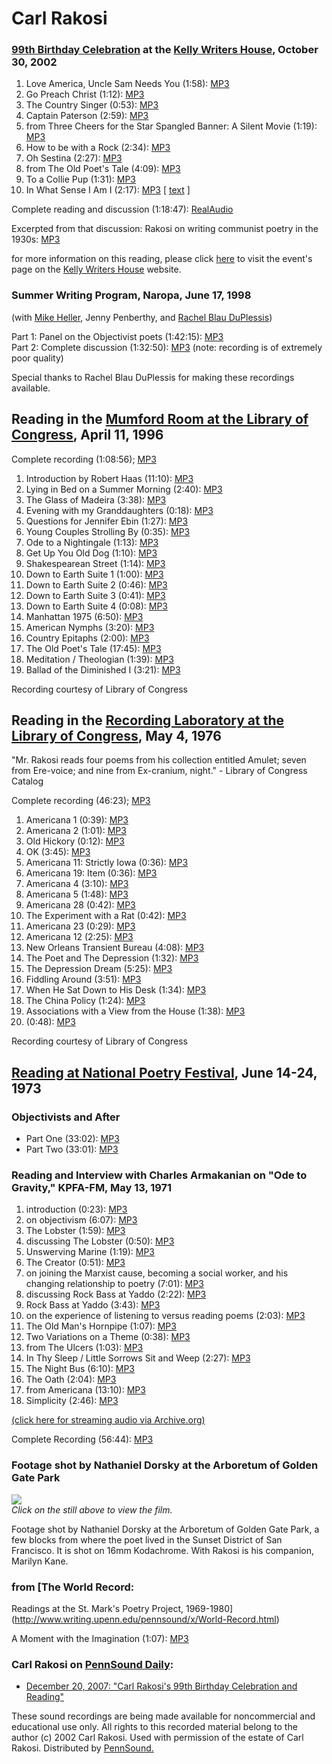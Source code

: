 Carl Rakosi
===========

### [99th Birthday Celebration](http://writing.upenn.edu/wh/archival/events/2002/rakosi.php) at the [Kelly Writers House](http://writing.upenn.edu/~wh), October 30, 2002

1.  Love America, Uncle Sam Needs You (1:58): [MP3](http://media.sas.upenn.edu/pennsound/authors/Rakosi/KWH10-30-02/Rakosi-Carl_01_Love-America_UPenn_10-30-02.mp3)
2.  Go Preach Christ (1:12): [MP3](http://media.sas.upenn.edu/pennsound/authors/Rakosi/KWH10-30-02/Rakosi-Carl_02_Go-Preach-Christ_UPenn_10-30-02.mp3)
3.  The Country Singer (0:53): [MP3](http://media.sas.upenn.edu/pennsound/authors/Rakosi/KWH10-30-02/Rakosi-Carl_03_The-Country-Singer_UPenn_10-30-02.mp3)
4.  Captain Paterson (2:59): [MP3](http://media.sas.upenn.edu/pennsound/authors/Rakosi/KWH10-30-02/Rakosi-Carl_04_Captain-Paterson_UPenn_10-30-02.mp3)
5.  from Three Cheers for the Star Spangled Banner: A Silent Movie (1:19): [MP3](http://media.sas.upenn.edu/pennsound/authors/Rakosi/KWH10-30-02/Rakosi-Carl_05_Three-Cheers-for-the-Star-Spangled-Banner_UPenn_10-30-02.mp3)
6.  How to be with a Rock (2:34): [MP3](http://media.sas.upenn.edu/pennsound/authors/Rakosi/KWH10-30-02/Rakosi-Carl_06_How-to-be-with-a-Rock_UPenn_10-30-02.mp3)
7.  Oh Sestina (2:27): [MP3](http://media.sas.upenn.edu/pennsound/authors/Rakosi/KWH10-30-02/Rakosi-Carl_07_Oh-Sestina_UPenn_10-30-02.mp3)
8.  from The Old Poet's Tale (4:09): [MP3](http://media.sas.upenn.edu/pennsound/authors/Rakosi/KWH10-30-02/Rakosi-Carl_08_from-The-Old-Poets-Tale_UPenn_10-30-02.mp3)
9.  To a Collie Pup (1:31): [MP3](http://media.sas.upenn.edu/pennsound/authors/Rakosi/KWH10-30-02/Rakosi-Carl_09_To-a-Collie-Pup_UPenn_10-30-02.mp3)
10. In What Sense I Am I (2:17): [MP3](http://media.sas.upenn.edu/pennsound/authors/Rakosi/KWH10-30-02/Rakosi-Carl_10_In-What-Sense-I-am-I_UPenn_10-30-02.mp3) \[ [text](http://www.writing.upenn.edu/~afilreis/88/rakosi-inwhatsense.html) \]

Complete reading and discussion (1:18:47): [RealAudio](http://media.sas.upenn.edu:8080/ramgen/writershouse/rakosi_10-30-02.rm)

Excerpted from that discussion: Rakosi on writing communist poetry in the 1930s: [MP3](http://media.sas.upenn.edu/pennsound/authors/Rakosi/Rakosi_Communisim-Excerpt_10-30-02.mp3)

for more information on this reading, please click [here](http://writing.upenn.edu/wh/archival/events/2002/rakosi.php) to visit the
event's page on the [Kelly Writers House](http://writing.upenn.edu/~wh) website.  

### Summer Writing Program, Naropa, June 17, 1998

(with [Mike Heller](http://writing.upenn.edu/pennsound/x/Heller.php), Jenny Penberthy, and [Rachel Blau DuPlessis](http://writing.upenn.edu/pennsound/x/DuPlessis.php))

Part 1: Panel on the Objectivist poets (1:42:15): [MP3](http://media.sas.upenn.edu/pennsound/authors/Rakosi/Rakosi-Panel_on-the-Objectivist-poets_SWP-Naropa_6-17-98.mp3)  
Part 2: Complete discussion (1:32:50): [MP3](http://media.sas.upenn.edu/pennsound/authors/Rakosi/Rakosi-Panel-Part-2_SWP-Naropa_6-17-98.mp3) (note: recording is of extremely poor quality)

Special thanks to Rachel Blau DuPlessis for making these recordings available.

Reading in the [Mumford Room at the Library of Congress](LOC.php), April 11, 1996
---------------------------------------------------------------------------------

Complete recording (1:08:56); [MP3](https://media.sas.upenn.edu/pennsound/authors/Rakosi/LOC/Rakosi-Carl_Mumford-Room_4-11-1996.mp3)

1.  Introduction by Robert Haas (11:10): [MP3](https://media.sas.upenn.edu/pennsound/authors/Rakosi/LOC/Rakosi-Carl_Mumford-Room_4-11-1996_36.mp3)
2.  Lying in Bed on a Summer Morning (2:40): [MP3](https://media.sas.upenn.edu/pennsound/authors/Rakosi/LOC/Rakosi-Carl_Mumford-Room_4-11-1996_01.mp3)
3.  The Glass of Madeira (3:38): [MP3](https://media.sas.upenn.edu/pennsound/authors/Rakosi/LOC/Rakosi-Carl_Mumford-Room_4-11-1996_03.mp3)
4.  Evening with my Granddaughters (0:18): [MP3](https://media.sas.upenn.edu/pennsound/authors/Rakosi/LOC/Rakosi-Carl_Mumford-Room_4-11-1996_05.mp3)
5.  Questions for Jennifer Ebin (1:27): [MP3](https://media.sas.upenn.edu/pennsound/authors/Rakosi/LOC/Rakosi-Carl_Mumford-Room_4-11-1996_07.mp3)
6.  Young Couples Strolling By (0:35): [MP3](https://media.sas.upenn.edu/pennsound/authors/Rakosi/LOC/Rakosi-Carl_Mumford-Room_4-11-1996_09.mp3)
7.  Ode to a Nightingale (1:13): [MP3](https://media.sas.upenn.edu/pennsound/authors/Rakosi/LOC/Rakosi-Carl_Mumford-Room_4-11-1996_11.mp3)
8.  Get Up You Old Dog (1:10): [MP3](https://media.sas.upenn.edu/pennsound/authors/Rakosi/LOC/Rakosi-Carl_Mumford-Room_4-11-1996_13.mp3)
9.  Shakespearean Street (1:14): [MP3](https://media.sas.upenn.edu/pennsound/authors/Rakosi/LOC/Rakosi-Carl_Mumford-Room_4-11-1996_15.mp3)
10. Down to Earth Suite 1 (1:00): [MP3](https://media.sas.upenn.edu/pennsound/authors/Rakosi/LOC/Rakosi-Carl_Mumford-Room_4-11-1996_17.mp3)
11. Down to Earth Suite 2 (0:46): [MP3](https://media.sas.upenn.edu/pennsound/authors/Rakosi/LOC/Rakosi-Carl_Mumford-Room_4-11-1996_19.mp3)
12. Down to Earth Suite 3 (0:41): [MP3](https://media.sas.upenn.edu/pennsound/authors/Rakosi/LOC/Rakosi-Carl_Mumford-Room_4-11-1996_33.mp3)
13. Down to Earth Suite 4 (0:08): [MP3](https://media.sas.upenn.edu/pennsound/authors/Rakosi/LOC/Rakosi-Carl_Mumford-Room_4-11-1996_35.mp3)
14. Manhattan 1975 (6:50): [MP3](https://media.sas.upenn.edu/pennsound/authors/Rakosi/LOC/Rakosi-Carl_Mumford-Room_4-11-1996_21.mp3)
15. American Nymphs (3:20): [MP3](https://media.sas.upenn.edu/pennsound/authors/Rakosi/LOC/Rakosi-Carl_Mumford-Room_4-11-1996_23.mp3)
16. Country Epitaphs (2:00): [MP3](https://media.sas.upenn.edu/pennsound/authors/Rakosi/LOC/Rakosi-Carl_Mumford-Room_4-11-1996_25.mp3)
17. The Old Poet's Tale (17:45): [MP3](https://media.sas.upenn.edu/pennsound/authors/Rakosi/LOC/Rakosi-Carl_Mumford-Room_4-11-1996_27.mp3)
18. Meditation / Theologian (1:39): [MP3](https://media.sas.upenn.edu/pennsound/authors/Rakosi/LOC/Rakosi-Carl_Mumford-Room_4-11-1996_29.mp3)
19. Ballad of the Diminished I (3:21): [MP3](https://media.sas.upenn.edu/pennsound/authors/Rakosi/LOC/Rakosi-Carl_Mumford-Room_4-11-1996_31.mp3)

  
Recording courtesy of Library of Congress

Reading in the [Recording Laboratory at the Library of Congress](LOC.php), May 4, 1976
--------------------------------------------------------------------------------------

"Mr. Rakosi reads four poems from his collection entitled Amulet; seven from Ere-voice; and nine from Ex-cranium, night." - Library of Congress Catalog

Complete recording (46:23); [MP3](https://media.sas.upenn.edu/pennsound/authors/Rakosi/LOC/Rakosi-Carl_Recording-Laboratory_5-4-1976.mp3)

1.  Americana 1 (0:39): [MP3](https://media.sas.upenn.edu/pennsound/authors/Rakosi/LOC/Rakosi-Carl_Recording-Laboratory_5-4-1976_01.mp3)
2.  Americana 2 (1:01): [MP3](https://media.sas.upenn.edu/pennsound/authors/Rakosi/LOC/Rakosi-Carl_Recording-Laboratory_5-4-1976_03.mp3)
3.  Old Hickory (0:12): [MP3](https://media.sas.upenn.edu/pennsound/authors/Rakosi/LOC/Rakosi-Carl_Recording-Laboratory_5-4-1976_05.mp3)
4.  OK (3:45): [MP3](https://media.sas.upenn.edu/pennsound/authors/Rakosi/LOC/Rakosi-Carl_Recording-Laboratory_5-4-1976_07.mp3)
5.  Americana 11: Strictly Iowa (0:36): [MP3](https://media.sas.upenn.edu/pennsound/authors/Rakosi/LOC/Rakosi-Carl_Recording-Laboratory_5-4-1976_09.mp3)
6.  Americana 19: Item (0:36): [MP3](https://media.sas.upenn.edu/pennsound/authors/Rakosi/LOC/Rakosi-Carl_Recording-Laboratory_5-4-1976_11.mp3)
7.  Americana 4 (3:10): [MP3](https://media.sas.upenn.edu/pennsound/authors/Rakosi/LOC/Rakosi-Carl_Recording-Laboratory_5-4-1976_13.mp3)
8.  Americana 5 (1:48): [MP3](https://media.sas.upenn.edu/pennsound/authors/Rakosi/LOC/Rakosi-Carl_Recording-Laboratory_5-4-1976_15.mp3)
9.  Americana 28 (0:42): [MP3](https://media.sas.upenn.edu/pennsound/authors/Rakosi/LOC/Rakosi-Carl_Recording-Laboratory_5-4-1976_17.mp3)
10. The Experiment with a Rat (0:42): [MP3](https://media.sas.upenn.edu/pennsound/authors/Rakosi/LOC/Rakosi-Carl_Recording-Laboratory_5-4-1976_19.mp3)
11. Americana 23 (0:29): [MP3](https://media.sas.upenn.edu/pennsound/authors/Rakosi/LOC/Rakosi-Carl_Recording-Laboratory_5-4-1976_21.mp3)
12. Americana 12 (2:25): [MP3](https://media.sas.upenn.edu/pennsound/authors/Rakosi/LOC/Rakosi-Carl_Recording-Laboratory_5-4-1976_23.mp3)
13. New Orleans Transient Bureau (4:08): [MP3](https://media.sas.upenn.edu/pennsound/authors/Rakosi/LOC/Rakosi-Carl_Recording-Laboratory_5-4-1976_25.mp3)
14. The Poet and The Depression (1:32): [MP3](https://media.sas.upenn.edu/pennsound/authors/Rakosi/LOC/Rakosi-Carl_Recording-Laboratory_5-4-1976_27.mp3)
15. The Depression Dream (5:25): [MP3](https://media.sas.upenn.edu/pennsound/authors/Rakosi/LOC/Rakosi-Carl_Recording-Laboratory_5-4-1976_29.mp3)
16. Fiddling Around (3:51): [MP3](https://media.sas.upenn.edu/pennsound/authors/Rakosi/LOC/Rakosi-Carl_Recording-Laboratory_5-4-1976_31.mp3)
17. When He Sat Down to His Desk (1:34): [MP3](https://media.sas.upenn.edu/pennsound/authors/Rakosi/LOC/Rakosi-Carl_Recording-Laboratory_5-4-1976_33.mp3)
18. The China Policy (1:24): [MP3](https://media.sas.upenn.edu/pennsound/authors/Rakosi/LOC/Rakosi-Carl_Recording-Laboratory_5-4-1976_35.mp3)
19. Associations with a View from the House (1:38): [MP3](https://media.sas.upenn.edu/pennsound/authors/Rakosi/LOC/Rakosi-Carl_Recording-Laboratory_5-4-1976_37.mp3)
20. (0:48): [MP3](https://media.sas.upenn.edu/pennsound/authors/Rakosi/LOC/Rakosi-Carl_Recording-Laboratory_5-4-1976_39.mp3)

  
Recording courtesy of Library of Congress

[Reading at National Poetry Festival](http://writing.upenn.edu/pennsound/x/Nat-Poetry-Festival-73.php), June 14-24, 1973
------------------------------------------------------------------------------------------------------------------------

### Objectivists and After

-   Part One (33:02): [MP3](https://media.sas.upenn.edu/pennsound/groups/National-Poetry-Festival-1973/Video/Objectivists-and-After_01_National-Poetry-Festival_Thomas-Jefferson-College_Michigan_6-16-1973.m4v)
-   Part Two (33:01): [MP3](https://media.sas.upenn.edu/pennsound/groups/National-Poetry-Festival-1973/Video/Objectivists-and-After_02_National-Poetry-Festival_Thomas-Jefferson-College_Michigan_6-16-1973.m4v)


### Reading and Interview with Charles Armakanian on "Ode to Gravity," KPFA-FM, May 13, 1971

1.  introduction (0:23): [MP3](http://media.sas.upenn.edu/pennsound/authors/Rakosi/5-13-71/Rakosi-Carl_01_introduction_Reading-and-Interview_KPFA_05-13-71.mp3)
2.  on objectivism (6:07): [MP3](http://media.sas.upenn.edu/pennsound/authors/Rakosi/5-13-71/Rakosi-Carl_02_on-objectivism_Reading-and-Interview_KPFA_05-13-71.mp3)
3.  The Lobster (1:59): [MP3](http://media.sas.upenn.edu/pennsound/authors/Rakosi/5-13-71/Rakosi-Carl_03_reading-The-Lobster_Reading-and-Interview_KPFA_05-13-71.mp3)
4.  discussing The Lobster (0:50): [MP3](http://media.sas.upenn.edu/pennsound/authors/Rakosi/5-13-71/Rakosi-Carl_04_discussing-The-Lobster_Reading-and-Interview_KPFA_05-13-71.mp3)
5.  Unswerving Marine (1:19): [MP3](http://media.sas.upenn.edu/pennsound/authors/Rakosi/5-13-71/Rakosi-Carl_05_reading-Unswerving-Marine_Reading-and-Interview_KPFA_05-13-71.mp3)
6.  The Creator (0:51): [MP3](http://media.sas.upenn.edu/pennsound/authors/Rakosi/5-13-71/Rakosi-Carl_06_reading-The-Creator_Reading-and-Interview_KPFA_05-13-71.mp3)
7.  on joining the Marxist cause, becoming a social worker, and his changing relationship to poetry (7:01): [MP3](http://media.sas.upenn.edu/pennsound/authors/Rakosi/5-13-71/Rakosi-Carl_07_on-joining-the-Marxist-cause_Reading-and-Interview_KPFA_05-13-71.mp3)
8.  discussing Rock Bass at Yaddo (2:22): [MP3](http://media.sas.upenn.edu/pennsound/authors/Rakosi/5-13-71/Rakosi-Carl_08_discussing-Rock-Bass-at-Yaddo_Reading-and-Interview_KPFA_05-13-71.mp3)
9.  Rock Bass at Yaddo (3:43): [MP3](http://media.sas.upenn.edu/pennsound/authors/Rakosi/5-13-71/Rakosi-Carl_09_reading-Rock-Bass-at-Yaddo_Reading-and-Interview_KPFA_05-13-71.mp3)
10. on the experience of listening to versus reading poems (2:03): [MP3](http://media.sas.upenn.edu/pennsound/authors/Rakosi/5-13-71/Rakosi-Carl_10_listening-to-v-reading-poems_Reading-and-Interview_KPFA_05-13-71.mp3)
11. The Old Man's Hornpipe (1:07): [MP3](http://media.sas.upenn.edu/pennsound/authors/Rakosi/5-13-71/Rakosi-Carl_11_reading-The-Old-Mans-Hornpipe_Reading-and-Interview_KPFA_05-13-71.mp3)
12. Two Variations on a Theme (0:38): [MP3](http://media.sas.upenn.edu/pennsound/authors/Rakosi/5-13-71/Rakosi-Carl_12_reading-Two-Variations-on-a-Theme_Reading-and-Interview_KPFA_05-13-71.mp3)
13. from The Ulcers (1:03): [MP3](http://media.sas.upenn.edu/pennsound/authors/Rakosi/5-13-71/Rakosi-Carl_13_reading-from-The-Ulcers_Reading-and-Interview_KPFA_05-13-71.mp3)
14. In Thy Sleep / Little Sorrows Sit and Weep (2:27): [MP3](http://media.sas.upenn.edu/pennsound/authors/Rakosi/5-13-71/Rakosi-Carl_14_reading-In-They-Sleep-Little-Sorrows-Sit-and-Weep_Reading-and-Interview_KPFA_05-13-71.mp3)
15. The Night Bus (6:10): [MP3](http://media.sas.upenn.edu/pennsound/authors/Rakosi/5-13-71/Rakosi-Carl_15_reading-The-Night-Bus_Reading-and-Interview_KPFA_05-13-71.mp3)
16. The Oath (2:04): [MP3](http://media.sas.upenn.edu/pennsound/authors/Rakosi/5-13-71/Rakosi-Carl_16_reading-The-Oath_Reading-and-Interview_KPFA_05-13-71.mp3)
17. from Americana (13:10): [MP3](http://media.sas.upenn.edu/pennsound/authors/Rakosi/5-13-71/Rakosi-Carl_17_reading-from-Americana_Reading-and-Interview_KPFA_05-13-71.mp3)
18. Simplicity (2:46): [MP3](http://media.sas.upenn.edu/pennsound/authors/Rakosi/5-13-71/Rakosi-Carl_18_reading-Simplicity_Reading-and-Interview_KPFA_05-13-71.mp3)

[(click here for streaming audio via Archive.org)](http://www.archive.org/details/CarlRakosiReading)  

Complete Recording (56:44): [MP3](http://media.sas.upenn.edu/pennsound/authors/Rakosi/Rakosi-Carl_Reading-and-Interview_KPFA_05-13-71.mp3)

### Footage shot by Nathaniel Dorsky at the Arboretum of Golden Gate Park

[![](http://media.sas.upenn.edu/pennsound/authors/Rakosi/Rakosi-Dorsky-still.jpg)](http://media.sas.upenn.edu/watch/143818)  
*Click on the still above to view the film.*

Footage shot by Nathaniel Dorsky at the
Arboretum
of
Golden Gate Park, a few blocks from where
the poet lived in the Sunset District of San Francisco. It is shot on 16mm Kodachrome. With
Rakosi is
his companion, Marilyn Kane.

### from [The World Record:
Readings at the St. Mark's Poetry Project, 1969-1980](http://www.writing.upenn.edu/pennsound/x/World-Record.html)

A Moment with the Imagination (1:07): [MP3](http://media.sas.upenn.edu/pennsound/authors/Rakosi/Rakosi-Carl_Moment-w-Imagination_4-19-78.mp3)

### Carl Rakosi on [PennSound Daily](http://writing.upenn.edu/pennsound/daily):

-   [December 20, 2007: "Carl Rakosi's 99th Birthday Celebration and Reading"](http://writing.upenn.edu/pennsound/daily/200712.php#20_12:07)

These sound recordings are being made available for noncommercial and educational use only. All
rights to this recorded material belong to the author (c) 2002 Carl Rakosi. Used with permission of the estate of Carl
Rakosi. Distributed by [PennSound.](../index.html)
